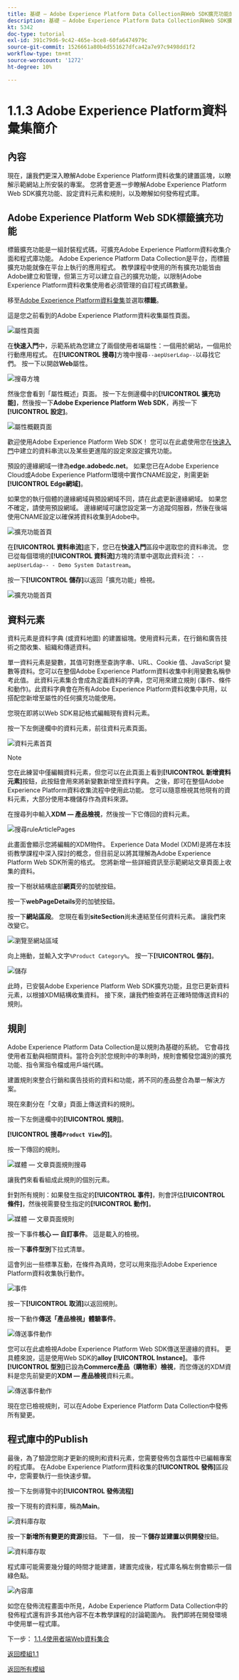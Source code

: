 ```yaml
---
title: 基礎 — Adobe Experience Platform Data Collection與Web SDK擴充功能的設定 — Adobe Experience Platform Data Collection簡介
description: 基礎 — Adobe Experience Platform Data Collection與Web SDK擴充功能的設定 — Adobe Experience Platform Data Collection簡介
kt: 5342
doc-type: tutorial
exl-id: 391c79d6-9c42-465e-bce8-60fa6474979c
source-git-commit: 1526661a80b4d551627dfca42a7e97c9498dd1f2
workflow-type: tm+mt
source-wordcount: '1272'
ht-degree: 10%

---
```


# 1.1.3 Adobe Experience Platform資料彙集簡介

## 內容

現在，讓我們更深入瞭解Adobe Experience Platform資料收集的建置區塊，以瞭解示範網站上所安裝的專案。 您將會更進一步瞭解Adobe Experience Platform Web SDK擴充功能、設定資料元素和規則，以及瞭解如何發佈程式庫。

## Adobe Experience Platform Web SDK標籤擴充功能

標籤擴充功能是一組封裝程式碼，可擴充Adobe Experience Platform資料收集介面和程式庫功能。 Adobe Experience Platform Data Collection是平台，而標籤擴充功能就像在平台上執行的應用程式。 教學課程中使用的所有擴充功能皆由Adobe建立和管理，但第三方可以建立自己的擴充功能，以限制Adobe Experience Platform資料收集使用者必須管理的自訂程式碼數量。

移至[Adobe Experience Platform資料彙集](https://experience.adobe.com/launch/)並選取&#x200B;**標籤**。

這是您之前看到的Adobe Experience Platform資料收集屬性頁面。

![屬性頁面](./images/launch1.png)

在&#x200B;**快速入門**&#x200B;中，示範系統為您建立了兩個使用者端屬性：一個用於網站，一個用於行動應用程式。 在&#x200B;**[!UICONTROL 搜尋]**&#x200B;方塊中搜尋`--aepUserLdap--`以尋找它們。
按一下以開啟**Web**&#x200B;屬性。

![搜尋方塊](./images/property6.png)



然後您會看到「屬性概述」頁面。 按一下左側邊欄中的&#x200B;**[!UICONTROL 擴充功能]**，然後按一下&#x200B;**Adobe Experience Platform Web SDK**，再按一下&#x200B;**[!UICONTROL 設定]**。

![屬性概觀頁面](./images/property7.png)

歡迎使用Adobe Experience Platform Web SDK！ 您可以在此處使用您在[快速入門](./../../../modules/gettingstarted/gettingstarted/ex2.md)中建立的資料串流以及某些更進階的設定來設定擴充功能。

預設的邊緣網域一律為&#x200B;**edge.adobedc.net**。 如果您已在Adobe Experience Cloud或Adobe Experience Platform環境中實作CNAME設定，則需更新&#x200B;**[!UICONTROL Edge網域]**。

如果您的執行個體的邊緣網域與預設網域不同，請在此處更新邊緣網域。 如果您不確定，請使用預設網域。 邊緣網域可讓您設定第一方追蹤伺服器，然後在後端使用CNAME設定以確保將資料收集到Adobe中。

![擴充功能首頁](./images/property9edgedomain.png)

在&#x200B;**[!UICONTROL 資料串流]**&#x200B;底下，您已在&#x200B;**快速入門**&#x200B;區段中選取您的資料串流。 您已從每個環境的&#x200B;**[!UICONTROL 資料流]**&#x200B;方塊的清單中選取此資料流： `--aepUserLdap-- - Demo System Datastream`。

按一下&#x200B;**[!UICONTROL 儲存]**&#x200B;以返回「擴充功能」檢視。

![擴充功能首頁](./images/property9edge.png)

## 資料元素

資料元素是資料字典 (或資料地圖) 的建置組塊。使用資料元素，在行銷和廣告技術之間收集、組織和傳遞資料。

單一資料元素是變數，其值可對應至查詢字串、URL、Cookie 值、JavaScript 變數等資料。您可以在整個Adobe Experience Platform資料收集中利用變數名稱參考此值。 此資料元素集合會成為定義資料的字典，您可用來建立規則 (事件、條件和動作)。此資料字典會在所有Adobe Experience Platform資料收集中共用，以搭配您新增至屬性的任何擴充功能使用。

您現在即將以Web SDK易記格式編輯現有資料元素。

按一下左側邊欄中的資料元素，前往資料元素頁面。

![資料元素首頁](./images/dataelement1.png)

>[!NOTE]
>
>您在此練習中僅編輯資料元素，但您可以在此頁面上看到&#x200B;**[!UICONTROL 新增資料元素]**&#x200B;按鈕，此按鈕會用來將新變數新增至資料字典。 之後，即可在整個Adobe Experience Platform資料收集流程中使用此功能。 您可以隨意檢視其他現有的資料元素，大部分使用本機儲存作為資料來源。

在搜尋列中輸入&#x200B;**XDM — 產品檢視**，然後按一下它傳回的資料元素。

![搜尋ruleArticlePages](./images/dataelement2.png)

此畫面會顯示您將編輯的XDM物件。 Experience Data Model (XDM)是將在本技術教學課程中深入探討的概念，但目前足以將其理解為Adobe Experience Platform Web SDK所需的格式。 您將新增一些詳細資訊至示範網站文章頁面上收集的資料。

按一下樹狀結構底部&#x200B;**網頁**&#x200B;旁的加號按鈕。

按一下&#x200B;**webPageDetails**&#x200B;旁的加號按鈕。

按一下&#x200B;**網站區段**。 您現在看到&#x200B;**siteSection**&#x200B;尚未連結至任何資料元素。 讓我們來改變它。

![瀏覽至網站區域](./images/dataelement3.png)

向上捲動，並輸入文字`%Product Category%`。 按一下&#x200B;**[!UICONTROL 儲存]**。

![儲存](./images/dataelement4.png)

此時，已安裝Adobe Experience Platform Web SDK擴充功能，且您已更新資料元素，以根據XDM結構收集資料。 接下來，讓我們檢查將在正確時間傳送資料的規則。

## 規則

Adobe Experience Platform Data Collection是以規則為基礎的系統。 它會尋找使用者互動與相關資料。當符合列於您規則中的準則時，規則會觸發您識別的擴充功能、指令黨指令檔或用戶端代碼。

建置規則來整合行銷和廣告技術的資料和功能，將不同的產品整合為單一解決方案。

現在來劃分在「文章」頁面上傳送資料的規則。

按一下左側邊欄中的&#x200B;**[!UICONTROL 規則]**。

**[!UICONTROL 搜尋`Product View`的]**。

按一下傳回的規則。

![媒體 — 文章頁面規則搜尋](./images/rule1.png)

讓我們來看看組成此規則的個別元素。

針對所有規則：如果發生指定的&#x200B;**[!UICONTROL 事件]**，則會評估&#x200B;**[!UICONTROL 條件]**，然後視需要發生指定的&#x200B;**[!UICONTROL 動作]**。

![媒體 — 文章頁面規則](./images/rule2.png)

按一下事件&#x200B;**核心 — 自訂事件**。 這是載入的檢視。

按一下&#x200B;**事件型別**&#x200B;下拉式清單。

這會列出一些標準互動，在條件為真時，您可以用來指示Adobe Experience Platform資料收集執行動作。

![事件](./images/rule3.png)

按一下&#x200B;**[!UICONTROL 取消]**&#x200B;以返回規則。

按一下動作&#x200B;**傳送「產品檢視」體驗事件**。

![傳送事件動作](./images/rule5a.png)

您可以在此處檢視Adobe Experience Platform Web SDK傳送至邊緣的資料。 更具體來說，這是使用Web SDK的&#x200B;**alloy** **[!UICONTROL Instance]**。 事件&#x200B;**[!UICONTROL 型別]**&#x200B;已設為&#x200B;**Commerce產品（購物車）檢視**，而您傳送的XDM資料是您先前變更的&#x200B;**XDM — 產品檢視**&#x200B;資料元素。

![傳送事件動作](./images/rule5.png)

現在您已檢視規則，可以在Adobe Experience Platform Data Collection中發佈所有變更。

## 程式庫中的Publish

最後，為了驗證您剛才更新的規則和資料元素，您需要發佈包含屬性中已編輯專案的程式庫。 在Adobe Experience Platform資料收集的&#x200B;**[!UICONTROL 發佈]**&#x200B;區段中，您需要執行一些快速步驟。

按一下左側導覽中的&#x200B;**[!UICONTROL 發佈流程]**

按一下現有的資料庫，稱為&#x200B;**Main**。

![資料庫存取](./images/publish1.png)

按一下&#x200B;**新增所有變更的資源**按鈕。 下一個，
按一下**儲存並建置以供開發**&#x200B;按鈕。

![資料庫存取](./images/publish1a.png)

程式庫可能需要幾分鐘的時間才能建置，建置完成後，程式庫名稱左側會顯示一個綠色點。

![內容庫](./images/publish2.png)

如您在發佈流程畫面中所見，Adobe Experience Platform Data Collection中的發佈程式還有許多其他內容不在本教學課程的討論範圍內。 我們即將在開發環境中使用單一程式庫。

下一步： [1.1.4使用者端Web資料集合](./ex4.md)

[返回模組1.1](./data-ingestion-launch-web-sdk.md)

[返回所有模組](./../../../overview.md)
